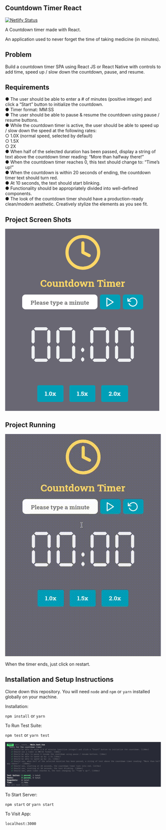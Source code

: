 ## Countdown Timer React

[![Netlify Status](https://api.netlify.com/api/v1/badges/367f5a71-27fb-4ac5-ba66-4966e8c1e96b/deploy-status)](https://countdown-timer-react.netlify.app/)

A Countdown timer made with React.

An application used to never forget the time of taking medicine (in minutes).

## Problem
Build a countdown timer SPA using React JS or React Native with controls to add time, speed up
/ slow down the countdown, pause, and resume.

## Requirements
● The user should be able to enter a # of minutes (positive integer) and click a “Start”
button to initialize the countdown.<br/>
● Timer format: MM:SS<br/>
● The user should be able to pause & resume the countdown using pause / resume
buttons.<br/>
● While the countdown timer is active, the user should be able to speed up / slow down
the speed at the following rates:<br/>
  ○ 1.0X (normal speed, selected by default)<br/>
  ○ 1.5X<br/>
  ○ 2X<br/>
● When half of the selected duration has been passed, display a string of text above the
countdown timer reading: “More than halfway there!”<br/>
● When the countdown timer reaches 0, this text should change to: “Time’s up!”<br/>
● When the countdown is within 20 seconds of ending, the countdown timer text should
turn red.<br/>
● At 10 seconds, the text should start blinking.<br/>
● Functionality should be appropriately divided into well-defined components.<br/>
● The look of the countdown timer should have a production-ready clean/modern
aesthetic. Creatively stylize the elements as you see fit.<br/>

## Project Screen Shots

![ Main Screen ](/assets/images/countdown_timer.png)

## Project Running

![ Usability ](/assets/images/countdown_timer.gif)

When the timer ends, just click on restart.

## Installation and Setup Instructions

Clone down this repository. You will need `node` and `npm` or `yarn` installed globally on your machine.

Installation:

`npm install`
or
`yarn`

To Run Test Suite:

`npm test`
or
`yarn test`

![ Tests Screenshot ](/assets/images/countdown_timer_tests.png)

To Start Server:

`npm start`
or
`yarn start`

To Visit App:

`localhost:3000`
